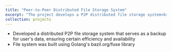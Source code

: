 ```yaml
---
title: "Peer-to-Peer Distributed File Storage System"
excerpt: "The project develops a P2P distributed file storage system<br/><img src='/images/500x300.png'>"
collection: projects
---
```


* Developed a distributed P2P file storage system that serves as a backup for user's data, ensuring certain efficiency and availability
* File system was built using Golang's bazil.org/fuse library
